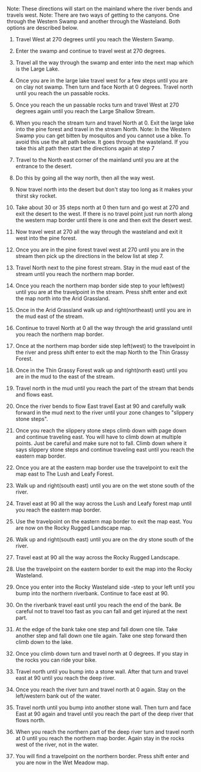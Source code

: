Note: These directions will start on the mainland where the river bends and travels west.
Note: There are two ways of getting to the canyons. One through the Western Swamp and another through the Wasteland. Both options are described below.
1. Travel West at 270 degrees until you reach the Western Swamp.
2. Enter the swamp and continue to travel west at 270 degrees.
3. Travel all the way through the swamp and enter into the next map which is the Large Lake.
4. Once you are in the large lake travel west for a few steps until you are on clay not swamp. Then turn and face North at 0 degrees. Travel north until you reach the un passable rocks.
5. Once you reach the un passable rocks turn and travel West at 270 degrees again until you reach the Large Shallow Stream.
6. When you reach the stream turn and travel North at 0. Exit the large lake into the pine forest and travel in the stream North.
Note: In the Western Swamp you can get bitten by mosquitos and you cannot use a bike. To avoid this use the alt path below. It goes through the wasteland. If you take this alt path then start the directions again at step 7
1. Travel to the North east corner of the mainland until you are at the entrance to the desert.
2. Do this by going all the way north, then all the way west.
3. Now travel north into the desert but don't stay too long as it makes your thirst sky rocket.
4. Take about 30 or 35 steps north at 0 then turn and go west at 270 and exit the desert to the west. If there is no travel point just run north along the western map border until there is one and then exit the desert west.
5. Now travel west at 270 all the way through the wasteland and exit it west into the pine forest.
6. Once you are in the pine forest travel west at 270 until you are in the stream then pick up the directions in the below list at step 7.

7. Travel North next to the pine forest stream. Stay in the mud east of the stream until you reach the northern map border.
8. Once you reach the northern map border side step to your left(west) until you are at the travelpoint in the stream. Press shift enter and exit the map north into the Arid Grassland.
9. Once in the Arid Grassland walk up and right(northeast) until you are in the mud east of the stream.
10. Continue to travel North at 0 all the way through the arid grassland until you reach the northern map border.
11. Once at the northern map border side step left(west) to the travelpoint in the river and press shift enter to exit the map North to the Thin Grassy Forest.
12. Once in the Thin Grassy Forest walk up and right(north east) until you are in the mud to the east of the stream.
13. Travel north in the mud until you reach the part of the stream that bends and flows east.
14. Once the river bends to flow East travel East at 90 and carefully walk forward in the mud next to the river until your zone changes to "slippery stone steps".
15. Once you reach the slippery stone steps climb down with page down and continue traveling east. You will have to climb down at multiple points. Just be careful and make sure not to fall. Climb down where it says slippery stone steps and continue traveling east until you reach the eastern map border.
16. Once you are at the eastern map border use the travelpoint to exit the map east to The Lush and Leafy Forest.
17. Walk up and right(south east) until you are on the wet stone south of the river.
18. Travel east at 90 all the way across the Lush and Leafy forest map until you reach the eastern map border.
19. Use the travelpoint on the eastern map border to exit the map east. You are now on the Rocky Rugged Landscape map.
20. Walk up and right(south east) until you are on the dry stone south of the river.
21. Travel east at 90 all the way across the Rocky Rugged Landscape.
22. Use the travelpoint on the eastern border to exit the map into the Rocky Wasteland.
23. Once you enter into the Rocky Wasteland side -step to your left until you bump into the northern riverbank. Continue to face east at 90.
24. On the riverbank travel east until you reach the end of the bank. Be careful not to travel too fast as you can fall and get injured at the next part.
25. At the edge of the bank take one step and fall down one tile. Take another step and fall down one tile again. Take one step forward then climb down to the lake.
26. Once you climb down turn and travel north at 0 degrees. If you stay in the rocks you can ride your bike.
27. Travel north until you bump into a stone wall. After that turn and travel east at 90 until you reach the deep river.
28. Once you reach the river turn and travel north at 0 again. Stay on the left/western bank out of the water.
29. Travel north until you bump into another stone wall. Then turn and face East at 90 again and travel until you reach the part of the deep river that flows north.
30. When you reach the northern part of the deep river turn and travel north at 0 until you reach the northern map border. Again stay in the rocks west of the river, not in the water.
31. You will find a travelpoint on the northern border. Press shift enter and you are now in the Wet Meadow map.